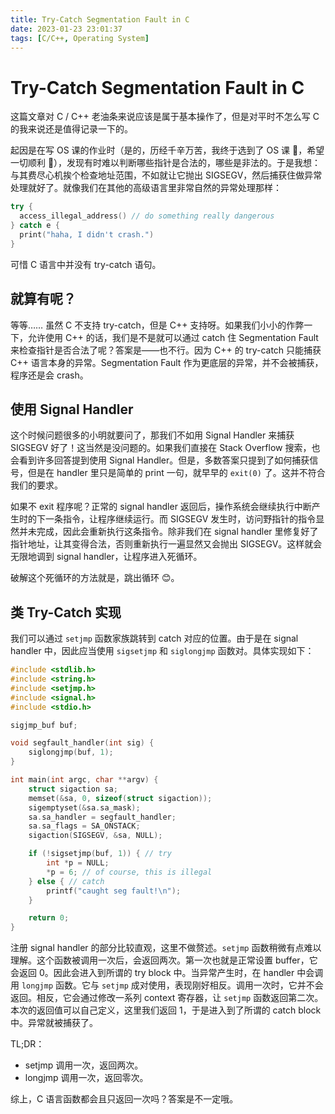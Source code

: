 ```yaml
---
title: Try-Catch Segmentation Fault in C
date: 2023-01-23 23:01:37
tags: [C/C++, Operating System]
---
```


# Try-Catch Segmentation Fault in C

这篇文章对 C / C++ 老油条来说应该是属于基本操作了，但是对平时不怎么写 C 的我来说还是值得记录一下的。

起因是在写 OS 课的作业时（是的，历经千辛万苦，我终于选到了 OS 课 🎉，希望一切顺利 🙏），发现有时难以判断哪些指针是合法的，哪些是非法的。于是我想：与其费尽心机挨个检查地址范围，不如就让它抛出 SIGSEGV，然后捕获住做异常处理就好了。就像我们在其他的高级语言里非常自然的异常处理那样：

```swift
try {
  access_illegal_address() // do something really dangerous
} catch e {
  print("haha, I didn't crash.")
}
```

可惜 C 语言中并没有 try-catch 语句。

## 就算有呢？

等等…… 虽然 C 不支持 try-catch，但是 C++ 支持呀。如果我们小小的作弊一下，允许使用 C++ 的话，我们是不是就可以通过 catch 住 Segmentation Fault 来检查指针是否合法了呢？答案是——也不行。因为 C++ 的 try-catch 只能捕获 C++ 语言本身的异常。Segmentation Fault 作为更底层的异常，并不会被捕获，程序还是会 crash。

## 使用 Signal Handler

这个时候问题很多的小明就要问了，那我们不如用 Signal Handler 来捕获 SIGSEGV 好了！这当然是没问题的。如果我们直接在 Stack Overflow 搜索，也会看到许多回答提到使用 Signal Handler。但是，多数答案只提到了如何捕获信号，但是在 handler 里只是简单的 print 一句，就早早的 `exit(0)` 了。这并不符合我们的要求。

如果不 exit 程序呢？正常的 signal handler 返回后，操作系统会继续执行中断产生时的下一条指令，让程序继续运行。而 SIGSEGV 发生时，访问野指针的指令显然并未完成，因此会重新执行这条指令。除非我们在 signal handler 里修复好了指针地址，让其变得合法，否则重新执行一遍显然又会抛出 SIGSEGV。这样就会无限地调到 signal handler，让程序进入死循环。

破解这个死循环的方法就是，跳出循环 😊。

## 类 Try-Catch 实现

我们可以通过 `setjmp` 函数家族跳转到 catch 对应的位置。由于是在 signal handler 中，因此应当使用 `sigsetjmp` 和 `siglongjmp` 函数对。具体实现如下：

```c
#include <stdlib.h>
#include <string.h>
#include <setjmp.h>
#include <signal.h>
#include <stdio.h>

sigjmp_buf buf;

void segfault_handler(int sig) {
    siglongjmp(buf, 1);
}

int main(int argc, char **argv) {
    struct sigaction sa;
    memset(&sa, 0, sizeof(struct sigaction));
    sigemptyset(&sa.sa_mask);
    sa.sa_handler = segfault_handler;
    sa.sa_flags = SA_ONSTACK;
    sigaction(SIGSEGV, &sa, NULL);

    if (!sigsetjmp(buf, 1)) { // try
        int *p = NULL;
        *p = 6; // of course, this is illegal
    } else { // catch
        printf("caught seg fault!\n");
    }

    return 0;
}
```

注册 signal handler 的部分比较直观，这里不做赘述。`setjmp` 函数稍微有点难以理解。这个函数被调用一次后，会返回两次。第一次也就是正常设置 buffer，它会返回 0。因此会进入到所谓的 try block 中。当异常产生时，在 handler 中会调用 `longjmp` 函数。它与 `setjmp` 成对使用，表现刚好相反。调用一次时，它并不会返回。相反，它会通过修改一系列 context 寄存器，让 `setjmp` 函数返回第二次。本次的返回值可以自己定义，这里我们返回 1，于是进入到了所谓的 catch block 中。异常就被捕获了。

TL;DR：

- setjmp 调用一次，返回两次。
- longjmp 调用一次，返回零次。

综上，C 语言函数都会且只返回一次吗？答案是不一定哦。
